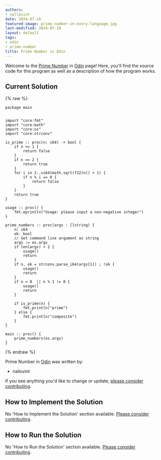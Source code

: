 ```yaml
---
authors:
- nallovint
date: 2024-07-10
featured-image: prime-number-in-every-language.jpg
last-modified: 2024-07-10
layout: default
tags:
- odin
- prime-number
title: Prime Number in Odin
---
```


Welcome to the [Prime Number](https://sampleprograms.io/projects/prime-number) in [Odin](https://sampleprograms.io/languages/odin) page! Here, you'll find the source code for this program as well as a description of how the program works.

## Current Solution

{% raw %}

```odin
package main


import "core:fmt"
import "core:math"
import "core:os"
import "core:strconv"

is_prime :: proc(n: i64) -> bool {
	if n <= 1 {
		return false
	}
	if n == 2 {
		return true
	}
	for i in 2..=i64(math.sqrt(f32(n)) + 1) {
		if n % i == 0 {
			return false
		}
	}
	return true
}

usage :: proc() {
	fmt.eprintln("Usage: please input a non-negative integer")
}

prime_numbers :: proc(args : []string) {
    n: i64
    ok: bool
	// Get command line argument as string
	args := os.args
	if len(args) < 2 {
		usage()
		return
	}
    if n, ok = strconv.parse_i64(args[1]) ; !ok {
        usage()
		return
    }
	if n < 0  || n % 1 != 0 {
		usage()
		return
	}
	
	if is_prime(n) {
		fmt.println("prime")
	} else {
		fmt.println("composite")
	}
}

main :: proc() {
    prime_numbers(os.args)
}

```

{% endraw %}

Prime Number in [Odin](https://sampleprograms.io/languages/odin) was written by:

- nallovint

If you see anything you'd like to change or update, [please consider contributing](https://github.com/TheRenegadeCoder/sample-programs).

## How to Implement the Solution

No 'How to Implement the Solution' section available. [Please consider contributing](https://github.com/TheRenegadeCoder/sample-programs-website).

## How to Run the Solution

No 'How to Run the Solution' section available. [Please consider contributing](https://github.com/TheRenegadeCoder/sample-programs-website).